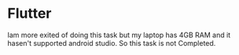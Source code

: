 # Flutter 
  
  Iam more exited of doing this task but my laptop has 4GB RAM and it hasen't supported android studio. So this task is not Completed.